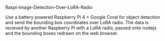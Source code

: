 Raspi-Image-Detection-Over-LoRA-Radio

Use a battery powered Raspberry Pi 4 + Google Coral for object detection and send the bounding box coordinates over LoRA radio.
The data is recieved by another Raspberry Pi with a LoRA radio, passed onto nodejs and the bounding boxes redrawn on the web browser.
